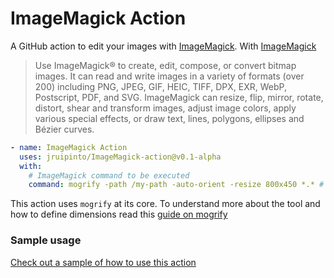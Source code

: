 # ImageMagick Action

A GitHub action to edit your images with [ImageMagick](https://imagemagick.org/).
With [ImageMagick](https://imagemagick.org/)

> Use ImageMagick® to create, edit, compose, or convert bitmap images. It can read and write images in a variety of formats (over 200) including PNG, JPEG, GIF, HEIC, TIFF, DPX, EXR, WebP, Postscript, PDF, and SVG. ImageMagick can resize, flip, mirror, rotate, distort, shear and transform images, adjust image colors, apply various special effects, or draw text, lines, polygons, ellipses and Bézier curves.

```yml
- name: ImageMagick Action
  uses: jruipinto/ImageMagick-action@v0.1-alpha
  with:
    # ImageMagick command to be executed
    command: mogrify -path /my-path -auto-orient -resize 800x450 *.* # default is mogrify -path /images -auto-orient -resize x500 *.*
```

This action uses `mogrify` at its core. To understand more about the tool and how to define dimensions read this [guide on mogrify](https://imagemagick.org/script/mogrify.php)

### Sample usage

[Check out a sample of how to use this action](https://github.com/jruipinto/website-bem-da-terra/blob/master/.github/workflows/scully-publish-to-gh-pages.yml)
